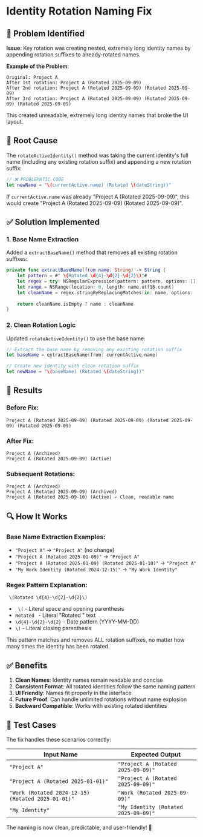 # Identity Rotation Naming Fix

## 🚨 Problem Identified

**Issue**: Key rotation was creating nested, extremely long identity names by appending rotation suffixes to already-rotated names.

**Example of the Problem**:
```
Original: Project A
After 1st rotation: Project A (Rotated 2025-09-09)
After 2nd rotation: Project A (Rotated 2025-09-09) (Rotated 2025-09-09)
After 3rd rotation: Project A (Rotated 2025-09-09) (Rotated 2025-09-09) (Rotated 2025-09-09)
```

This created unreadable, extremely long identity names that broke the UI layout.

## 🔧 Root Cause

The `rotateActiveIdentity()` method was taking the current identity's full name (including any existing rotation suffix) and appending a new rotation suffix:

```swift
// ❌ PROBLEMATIC CODE
let newName = "\(currentActive.name) (Rotated \(dateString))"
```

If `currentActive.name` was already "Project A (Rotated 2025-09-09)", this would create "Project A (Rotated 2025-09-09) (Rotated 2025-09-09)".

## ✅ Solution Implemented

### **1. Base Name Extraction**
Added a `extractBaseName()` method that removes all existing rotation suffixes:

```swift
private func extractBaseName(from name: String) -> String {
    let pattern = #" \(Rotated \d{4}-\d{2}-\d{2}\)"#
    let regex = try! NSRegularExpression(pattern: pattern, options: [])
    let range = NSRange(location: 0, length: name.utf16.count)
    let cleanName = regex.stringByReplacingMatches(in: name, options: [], range: range, withTemplate: "")
    
    return cleanName.isEmpty ? name : cleanName
}
```

### **2. Clean Rotation Logic**
Updated `rotateActiveIdentity()` to use the base name:

```swift
// Extract the base name by removing any existing rotation suffix
let baseName = extractBaseName(from: currentActive.name)

// Create new identity with clean rotation suffix
let newName = "\(baseName) (Rotated \(dateString))"
```

## 🎯 Results

### **Before Fix**:
```
Project A (Rotated 2025-09-09) (Rotated 2025-09-09) (Rotated 2025-09-09) (Rotated 2025-09-09)
```

### **After Fix**:
```
Project A (Archived)
Project A (Rotated 2025-09-09) (Active)
```

### **Subsequent Rotations**:
```
Project A (Archived)
Project A (Rotated 2025-09-09) (Archived)  
Project A (Rotated 2025-09-10) (Active) ← Clean, readable name
```

## 🔍 How It Works

### **Base Name Extraction Examples**:
- `"Project A"` → `"Project A"` (no change)
- `"Project A (Rotated 2025-01-09)"` → `"Project A"`
- `"Project A (Rotated 2025-01-09) (Rotated 2025-01-10)"` → `"Project A"`
- `"My Work Identity (Rotated 2024-12-15)"` → `"My Work Identity"`

### **Regex Pattern Explanation**:
```regex
 \(Rotated \d{4}-\d{2}-\d{2}\)
```
- ` \(` - Literal space and opening parenthesis
- `Rotated ` - Literal "Rotated " text
- `\d{4}-\d{2}-\d{2}` - Date pattern (YYYY-MM-DD)
- `\)` - Literal closing parenthesis

This pattern matches and removes ALL rotation suffixes, no matter how many times the identity has been rotated.

## ✅ Benefits

1. **Clean Names**: Identity names remain readable and concise
2. **Consistent Format**: All rotated identities follow the same naming pattern
3. **UI Friendly**: Names fit properly in the interface
4. **Future Proof**: Can handle unlimited rotations without name explosion
5. **Backward Compatible**: Works with existing rotated identities

## 🧪 Test Cases

The fix handles these scenarios correctly:

| Input Name | Expected Output |
|------------|----------------|
| `"Project A"` | `"Project A (Rotated 2025-09-09)"` |
| `"Project A (Rotated 2025-01-01)"` | `"Project A (Rotated 2025-09-09)"` |
| `"Work (Rotated 2024-12-15) (Rotated 2025-01-01)"` | `"Work (Rotated 2025-09-09)"` |
| `"My Identity"` | `"My Identity (Rotated 2025-09-09)"` |

The naming is now clean, predictable, and user-friendly! 🎉